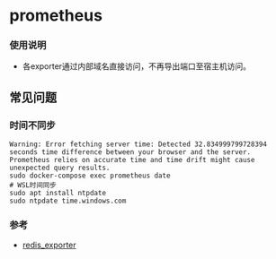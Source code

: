 # prometheus

### 使用说明
- 各exporter通过内部域名直接访问，不再导出端口至宿主机访问。


## 常见问题

### 时间不同步

```
Warning: Error fetching server time: Detected 32.834999799728394 seconds time difference between your browser and the server. Prometheus relies on accurate time and time drift might cause unexpected query results.
sudo docker-compose exec prometheus date
# WSL时间同步
sudo apt install ntpdate
sudo ntpdate time.windows.com
```


### 参考
- [redis_exporter](https://github.com/oliver006/redis_exporter)
